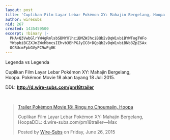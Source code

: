 ```yaml
---
layout: post
title: 'Cuplikan Film Layar Lebar Pokémon XY: Mahajin Bergelang, Hoopa'
author: wiresubs
nid: 267
created: 1435459500
excerpt: !binary |-
  PHA+Q3VwbGlrYW4gRmlsbSBMYXlhciBMZWJhciBQb2vDqW1vbiBYWTogTWFo
  YWppbiBCZXJnZWxhbmcsIEhvb3BhPGJyIC8+DQpQb2vDqW1vbiBNb3ZpZSAx
  OCBUcmFpbGVyPC9wPg0K
---
```

<p class="rtecenter">Legenda vs Legenda</p>

<p class="rtejustify">Cuplikan Film Layar Lebar Pokémon XY: Mahajin Bergelang, Hoopa.&nbsp;Pokémon Movie 18 akan tayang 18 Juli 2015.&nbsp;</p>

<p class="rtejustify">DDL: <a href="http://d.wire-subs.com/pm18trailer"><strong>http://d.wire-subs.com/pm18trailer</strong></a></p>

<p class="rtejustify">&nbsp;</p>

<div id="fb-root"></div><script>(function(d, s, id) {  var js, fjs = d.getElementsByTagName(s)[0];  if (d.getElementById(id)) return;  js = d.createElement(s); js.id = id;  js.src = "//connect.facebook.net/en_US/sdk.js#xfbml=1&version=v2.3";  fjs.parentNode.insertBefore(js, fjs);}(document, 'script', 'facebook-jssdk'));</script><div class="fb-video" data-allowfullscreen="1" data-href="/WireSubs/videos/vb.531747563542014/945077385542361/?type=1"><div class="fb-xfbml-parse-ignore"><blockquote cite="/WireSubs/videos/945077385542361/"><a href="/WireSubs/videos/945077385542361/">Trailer Pokémon Movie 18: Ringu no Choumajin, Hoopa</a><p>Cuplikan Film Layar Lebar Pokémon XY: Mahajin Bergelang, HoopaDDL: d.wire-subs.com/pm18trailer—Max</p>Posted by <a href="https://www.facebook.com/WireSubs">Wire-Subs</a> on Friday, June 26, 2015</blockquote></div></div>
